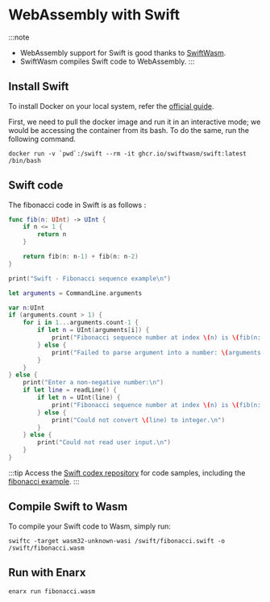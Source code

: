 # WebAssembly with Swift

:::note
* WebAssembly support for Swift is good thanks to [SwiftWasm](https://swiftwasm.org/).
* SwiftWasm compiles Swift code to WebAssembly.
:::

## Install Swift

To install Docker on your local system, refer the [official guide](https://docs.docker.com/get-docker/).

First, we need to pull the docker image and run it in an interactive mode; we would be accessing the container from its bash. To do the same, run the following command.

```docker
docker run -v `pwd`:/swift --rm -it ghcr.io/swiftwasm/swift:latest /bin/bash
```

## Swift code

The fibonacci code in Swift is as follows :

```swift
func fib(n: UInt) -> UInt {
	if n <= 1 {
		return n
	}

	return fib(n: n-1) + fib(n: n-2)
}

print("Swift - Fibonacci sequence example\n")

let arguments = CommandLine.arguments

var n:UInt
if (arguments.count > 1) {
	for i in 1...arguments.count-1 {
		if let n = UInt(arguments[i]) {
			print("Fibonacci sequence number at index \(n) is \(fib(n: n))\n")
		} else {
			print("Failed to parse argument into a number: \(arguments[i])\n")
		}
	}
} else {
	print("Enter a non-negative number:\n")
	if let line = readLine() {
		if let n = UInt(line) {
			print("Fibonacci sequence number at index \(n) is \(fib(n: n))\n")
		} else {
			print("Could not convert \(line) to integer.\n")	
		}
	} else {
		print("Could not read user input.\n")	
	}
}
```
:::tip
Access the [Swift codex repository](https://github.com/enarx/codex/tree/main/Swift) for code samples, including the [fibonacci example](https://github.com/enarx/codex/tree/main/Swift/fibonacci).
:::

## Compile Swift to Wasm

To compile your Swift code to Wasm, simply run:

```
swiftc -target wasm32-unknown-wasi /swift/fibonacci.swift -o /swift/fibonacci.wasm
```

## Run with Enarx

```
enarx run fibonacci.wasm
```


